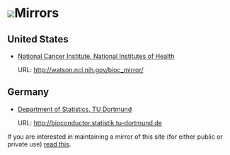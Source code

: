 ![](/images/icons/magnifier.gif)Mirrors
=======================================

United States
-------------

* [National Cancer Institute, National Institutes of Health](http://nci.nih.gov/)
  
  URL: <http://watson.nci.nih.gov/bioc_mirror/>

Germany
-------

* [Department of Statistics, TU Dortmund](http://www.statistik.tu-dortmund.de/)
  
  URL: <http://bioconductor.statistik.tu-dortmund.de>

If you are interested in maintaining a mirror of this site (for either
public or private use) [read this](mirror-how-to/).
